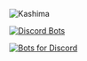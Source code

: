 ![Kashima](https://preview.ibb.co/gCHNzH/Kashima_Kantai_Collection_full_1974001.jpg")

[![Discord Bots](https://discordbots.org/api/widget/424137718961012737.svg)](https://discordbots.org/bot/424137718961012737)

[![Bots for Discord](https://botsfordiscord.com/api/v1/bots/424137718961012737/embed?type=.svg)](https://botsfordiscord.com/bot/424137718961012737)
